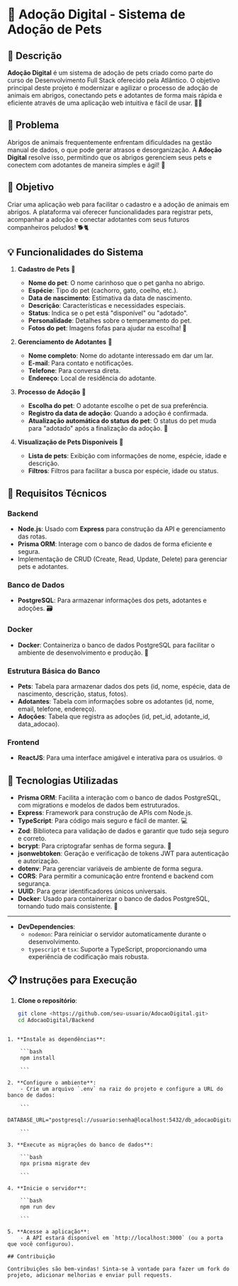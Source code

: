 # 🐾 Adoção Digital - Sistema de Adoção de Pets

## 📖 Descrição

**Adoção Digital** é um sistema de adoção de pets criado como parte do curso de Desenvolvimento Full Stack oferecido pela Atlântico. O objetivo principal deste projeto é modernizar e agilizar o processo de adoção de animais em abrigos, conectando pets e adotantes de forma mais rápida e eficiente através de uma aplicação web intuitiva e fácil de usar. 🐶🐱

## 🚨 Problema

Abrigos de animais frequentemente enfrentam dificuldades na gestão manual de dados, o que pode gerar atrasos e desorganização. A **Adoção Digital** resolve isso, permitindo que os abrigos gerenciem seus pets e conectem com adotantes de maneira simples e ágil! 🌟

## 🎯 Objetivo

Criar uma aplicação web para facilitar o cadastro e a adoção de animais em abrigos. A plataforma vai oferecer funcionalidades para registrar pets, acompanhar a adoção e conectar adotantes com seus futuros companheiros peludos! 🐕🐈

## 💡 Funcionalidades do Sistema

1. **Cadastro de Pets** 🐾
   - **Nome do pet**: O nome carinhoso que o pet ganha no abrigo.
   - **Espécie**: Tipo do pet (cachorro, gato, coelho, etc.).
   - **Data de nascimento**: Estimativa da data de nascimento.
   - **Descrição**: Características e necessidades especiais.
   - **Status**: Indica se o pet está "disponível" ou "adotado".
   - **Personalidade**: Detalhes sobre o temperamento do pet.
   - **Fotos do pet**: Imagens fofas para ajudar na escolha! 📸

2. **Gerenciamento de Adotantes** 💌
   - **Nome completo**: Nome do adotante interessado em dar um lar.
   - **E-mail**: Para contato e notificações.
   - **Telefone**: Para conversa direta.
   - **Endereço**: Local de residência do adotante.

3. **Processo de Adoção** 📝
   - **Escolha do pet**: O adotante escolhe o pet de sua preferência.
   - **Registro da data de adoção**: Quando a adoção é confirmada.
   - **Atualização automática do status do pet**: O status do pet muda para "adotado" após a finalização da adoção. 🎉

4. **Visualização de Pets Disponíveis** 🐾
   - **Lista de pets**: Exibição com informações de nome, espécie, idade e descrição.
   - **Filtros**: Filtros para facilitar a busca por espécie, idade ou status.

## 🔧 Requisitos Técnicos

### Backend
- **Node.js**: Usado com **Express** para construção da API e gerenciamento das rotas.
- **Prisma ORM**: Interage com o banco de dados de forma eficiente e segura.
- Implementação de CRUD (Create, Read, Update, Delete) para gerenciar pets e adotantes.

### Banco de Dados
- **PostgreSQL**: Para armazenar informações dos pets, adotantes e adoções. 🗃️

### Docker
- **Docker**: Containeriza o banco de dados PostgreSQL para facilitar o ambiente de desenvolvimento e produção. 🐳

### Estrutura Básica do Banco
- **Pets**: Tabela para armazenar dados dos pets (id, nome, espécie, data de nascimento, descrição, status, fotos).
- **Adotantes**: Tabela com informações sobre os adotantes (id, nome, email, telefone, endereço).
- **Adoções**: Tabela que registra as adoções (id, pet_id, adotante_id, data_adocao).

### Frontend
- **ReactJS**: Para uma interface amigável e interativa para os usuários. 🌐

## 🚀 Tecnologias Utilizadas

- **Prisma ORM**: Facilita a interação com o banco de dados PostgreSQL, com migrations e modelos de dados bem estruturados.
- **Express**: Framework para construção de APIs com Node.js.
- **TypeScript**: Para código mais seguro e fácil de manter. 💻
- **Zod**: Biblioteca para validação de dados e garantir que tudo seja seguro e correto.
- **bcrypt**: Para criptografar senhas de forma segura. 🔐
- **jsonwebtoken**: Geração e verificação de tokens JWT para autenticação e autorização.
- **dotenv**: Para gerenciar variáveis de ambiente de forma segura.
- **CORS**: Para permitir a comunicação entre frontend e backend com segurança.
- **UUID**: Para gerar identificadores únicos universais.
- **Docker**: Usado para containerizar o banco de dados PostgreSQL, tornando tudo mais consistente. 🐳

---

- **DevDependencies**:
  - `nodemon`: Para reiniciar o servidor automaticamente durante o desenvolvimento.
  - `typescript` e `tsx`: Suporte a TypeScript, proporcionando uma experiência de codificação mais robusta.

## 📋 Instruções para Execução

1. **Clone o repositório**:
   ```bash
   git clone <https://github.com/seu-usuario/AdocaoDigital.git>
   cd AdocaoDigital/Backend

```

1. **Instale as dependências**:
    
    ```bash
    npm install
    
    ```
    
2. **Configure o ambiente**:
    - Crie um arquivo `.env` na raiz do projeto e configure a URL do banco de dados:
    
    ```
    DATABASE_URL="postgresql://usuario:senha@localhost:5432/db_adocaoDigital"
    
    ```
    
3. **Execute as migrações do banco de dados**:
    
    ```bash
    npx prisma migrate dev
    
    ```
    
4. **Inicie o servidor**:
    
    ```bash
    npm run dev
    
    ```
    
5. **Acesse a aplicação**:
    - A API estará disponível em `http://localhost:3000` (ou a porta que você configurou).

## Contribuição

Contribuições são bem-vindas! Sinta-se à vontade para fazer um fork do projeto, adicionar melhorias e enviar pull requests.
